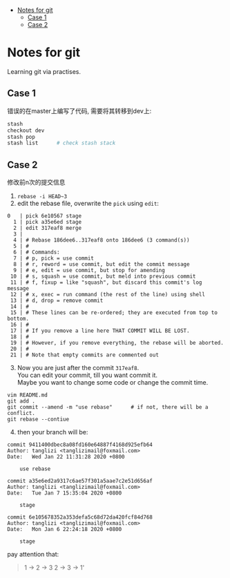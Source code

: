 
<!-- vim-markdown-toc Marked -->

* [Notes for git](#notes-for-git)
    * [Case 1](#case-1)
    * [Case 2](#case-2)

<!-- vim-markdown-toc -->

# Notes for git

Learning git via practises.


## Case 1

错误的在master上编写了代码, 需要将其转移到dev上:
```bash
stash
checkout dev
stash pop
stash list      # check stash stack
```


## Case 2

修改前n次的提交信息
1. `rebase -i HEAD~3`
2. edit the rebase file, overwrite the `pick` using `edit`:
```
0   | pick 6e10567 stage
  1 | pick a35e6ed stage
  2 | edit 317eaf8 merge
  3 |
  4 | # Rebase 186dee6..317eaf8 onto 186dee6 (3 command(s))
  5 | #
  6 | # Commands:
  7 | # p, pick = use commit
  8 | # r, reword = use commit, but edit the commit message
  9 | # e, edit = use commit, but stop for amending
 10 | # s, squash = use commit, but meld into previous commit
 11 | # f, fixup = like "squash", but discard this commit's log message
 12 | # x, exec = run command (the rest of the line) using shell
 13 | # d, drop = remove commit
 14 | #
 15 | # These lines can be re-ordered; they are executed from top to bottom.
 16 | #
 17 | # If you remove a line here THAT COMMIT WILL BE LOST.
 18 | #
 19 | # However, if you remove everything, the rebase will be aborted.
 20 | #
 21 | # Note that empty commits are commented out

```
3. Now you are just after the commit `317eaf8`.  
You can edit your commit, till you want commit it.  
Maybe you want to change some code or change the commit time.  
```
vim README.md
git add .
git commit --amend -m "use rebase"      # if not, there will be a conflict.
git rebase --contiue
```
4. then your branch will be:
```
commit 9411400dbec8a08fd160e64887f4168d925efb64
Author: tanglizi <tanglizimail@foxmail.com>
Date:   Wed Jan 22 11:31:28 2020 +0800

    use rebase

commit a35e6ed2a9317c6ae57f301a5aae7c2e51d656af
Author: tanglizi <tanglizimail@foxmail.com>
Date:   Tue Jan 7 15:35:04 2020 +0800

    stage

commit 6e105678352a353defa5c68d72da420fcf84d768
Author: tanglizi <tanglizimail@foxmail.com>
Date:   Mon Jan 6 22:24:18 2020 +0800

    stage

```
pay attention that:
> 1 -> 2 -> 3 
> 2 -> 3 -> 1'


